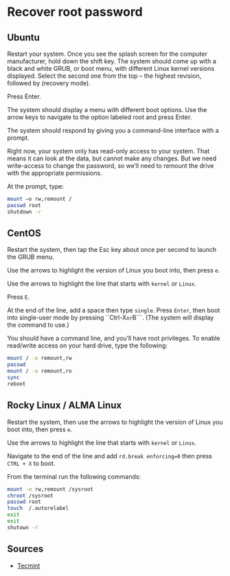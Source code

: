 # Recover root password

## Ubuntu

Restart your system. Once you see the splash screen for the computer manufacturer, hold down the shift key. The system should come up with a black and white GRUB, or boot menu, with different Linux kernel versions displayed.
Select the second one from the top – the highest revision, followed by (recovery mode).

Press Enter.

The system should display a menu with different boot options. Use the arrow keys to navigate to the option labeled root and press Enter.

The system should respond by giving you a command-line interface with a prompt.

Right now, your system only has read-only access to your system. That means it can look at the data, but cannot make any changes. But we need write-access to change the password, so we’ll need to remount the drive with the appropriate permissions.

At the prompt, type:

```bash
mount –o rw,remount /
passwd root
shutdown -r
```

## CentOS

Restart the system, then tap the Esc key about once per second to launch the GRUB menu.

Use the arrows to highlight the version of Linux you boot into, then press ```e```.

Use the arrows to highlight the line that starts with ```kernel``` or ```Linux```.

Press ```E```.

At the end of the line, add a space then type ```single```. Press ```Enter```, then boot into single-user mode by pressing ``Ctrl-X``` or ```B```. (The system will display the command to use.)

You should have a command line, and you’ll have root privileges. To enable read/write access on your hard drive, type the following:

```bash
mount / -o remount,rw
passwd
mount / -o remount,ro
sync
reboot
```

## Rocky Linux / ALMA Linux

Restart the system, then use the arrows to highlight the version of Linux you boot into, then press ```e```.

Use the arrows to highlight the line that starts with ```kernel``` or ```Linux```.

Navigate to the end of the line and add ```rd.break enforcing=0``` then press ```CTRL + X``` to boot.

From the terminal run the following commands:

```bash
mount -o rw,remount /sysroot
chroot /sysroot
passwd root
touch  /.autorelabel
exit
exit
shutown -r
```

## Sources

* [Tecmint](https://www.tecmint.com/reset-forgotten-root-password-in-rocky-linux-almalinux/)
